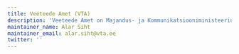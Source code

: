 ```yaml
---
title: Veeteede Amet (VTA)
description: 'Veeteede Amet on Majandus- ja Kommunikatsiooniministeeriumi valitsemisalas tegutsev valitsusasutus, millel on juhtimisfunktsioon ja mis teostab riiklikku järelevalvet ja kohaldab riiklikku sundi seaduses ettenähtud alustel ja ulatuses.'
maintainer_name: Alar Siht
maintainer_email: alar.siht@vta.ee
twitter: ''
---
```

